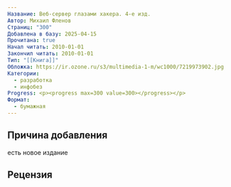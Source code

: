 ```yaml
---
Название: Веб-сервер глазами хакера. 4-е изд.
Автор: Михаил Фленов
Страниц: "300"
Добавлена в базу: 2025-04-15
Прочитана: true
Начал читать: 2010-01-01
Закончил читать: 2010-01-01
Тип: "[[Книга]]"
Обложка: https://ir.ozone.ru/s3/multimedia-1-m/wc1000/7219973902.jpg
Категории:
  - разработка
  - инфобез
Progress: <p><progress max=300 value=300></progress></p>
Формат:
  - бумажная
---
```

## Причина добавления

есть новое издание

## Рецензия
